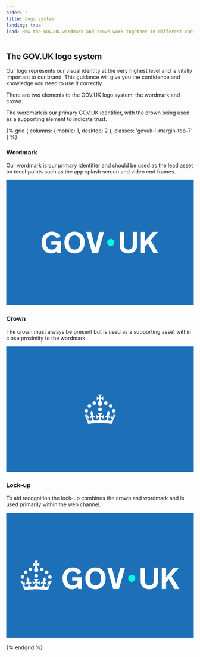 ```yaml
---
order: 2
title: Logo system
landing: true
lead: How the GOV.UK wordmark and crown work together in different contexts.
---
```


## The GOV.UK logo system

Our logo represents our visual identity at the very highest level and is vitally important to our brand. This guidance will give you the confidence and knowledge you need to use it correctly.

There are two elements to the GOV.UK logo system: the wordmark and crown.

The wordmark is our primary GOV.UK identifier, with the crown being used as a supporting element to indicate trust.

{% grid { columns: { mobile: 1, desktop: 2 }, classes: 'govuk-!-margin-top-7' } %}

<div class="app-border app-border--top">

### Wordmark

Our wordmark is our primary identifier and should be used as the lead asset on touchpoints such as the app splash screen and video end frames.

</div>
<div>

![Wordmark for GOV.UK in white. The dot between 'GOV' and 'UK' is Accent teal and vertically-centred. Shown on a Primary blue background.](./wordmark.svg)

</div>
<div class="app-border app-border--top">

### Crown

The crown must always be present but is used as a supporting asset within close proximity to the wordmark.

</div>
<div>

![The crown element of the GOV.UK logo.](./crown.svg)

</div>
<div class="app-border app-border--top">

### Lock-up

To aid recognition the lock-up combines the crown and wordmark and is used primarily within the web channel.

</div>
<div>

![The lock-up of the crown and GOV.UK wordmark shown together.](./web-lockup.svg)

</div>

{% endgrid %}
